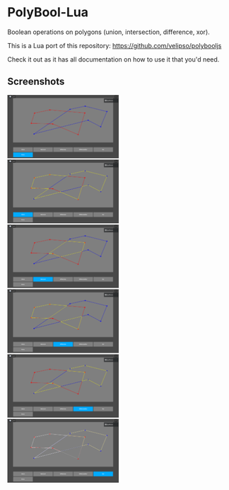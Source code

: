 # PolyBool-Lua
Boolean operations on polygons (union, intersection, difference, xor).

This is a Lua port of this repository:
https://github.com/velipso/polybooljs

Check it out as it has all documentation on how to use it that you'd need.

## Screenshots

<img src="ScreenShots/None.png" width="50%">
<img src="ScreenShots/Union.png" width="50%">
<img src="ScreenShots/Intersect.png" width="50%">
<img src="ScreenShots/Diff.png" width="50%">
<img src="ScreenShots/DiffRev.png" width="50%">
<img src="ScreenShots/Xor.png" width="50%">